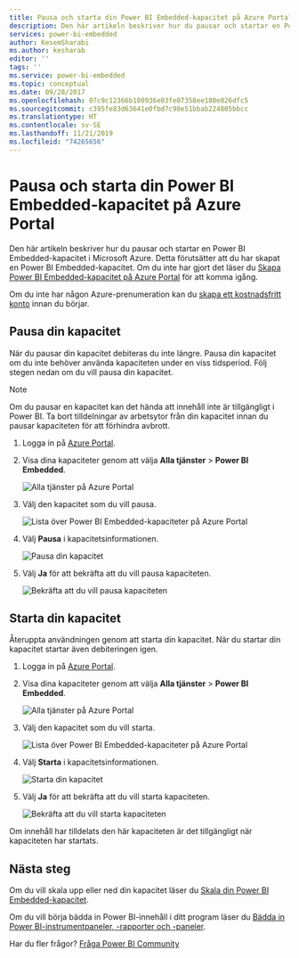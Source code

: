 ```yaml
---
title: Pausa och starta din Power BI Embedded-kapacitet på Azure Portal | Microsoft Docs
description: Den här artikeln beskriver hur du pausar och startar en Power BI Embedded-kapacitet i Microsoft Azure.
services: power-bi-embedded
author: KesemSharabi
ms.author: kesharab
editor: ''
tags: ''
ms.service: power-bi-embedded
ms.topic: conceptual
ms.date: 09/28/2017
ms.openlocfilehash: 07c9c12366b100936e03fe07358ee180e026dfc5
ms.sourcegitcommit: c395fe83d63641e0fbd7c98e51bbab224805bbcc
ms.translationtype: HT
ms.contentlocale: sv-SE
ms.lasthandoff: 11/21/2019
ms.locfileid: "74265656"
---
```

# <a name="pause-and-start-your-power-bi-embedded-capacity-in-the-azure-portal"></a>Pausa och starta din Power BI Embedded-kapacitet på Azure Portal

Den här artikeln beskriver hur du pausar och startar en Power BI Embedded-kapacitet i Microsoft Azure. Detta förutsätter att du har skapat en Power BI Embedded-kapacitet. Om du inte har gjort det läser du [Skapa Power BI Embedded-kapacitet på Azure Portal](azure-pbie-create-capacity.md) för att komma igång.

Om du inte har någon Azure-prenumeration kan du [skapa ett kostnadsfritt konto](https://azure.microsoft.com/free/) innan du börjar.

## <a name="pause-your-capacity"></a>Pausa din kapacitet

När du pausar din kapacitet debiteras du inte längre. Pausa din kapacitet om du inte behöver använda kapaciteten under en viss tidsperiod. Följ stegen nedan om du vill pausa din kapacitet.

> [!NOTE]
> Om du pausar en kapacitet kan det hända att innehåll inte är tillgängligt i Power BI. Ta bort tilldelningar av arbetsytor från din kapacitet innan du pausar kapaciteten för att förhindra avbrott.

1. Logga in på [Azure Portal](https://portal.azure.com/).

2. Visa dina kapaciteter genom att välja **Alla tjänster** > **Power BI Embedded**.

    ![Alla tjänster på Azure Portal](media/azure-pbie-pause-start/azure-portal-more-services.png)

3. Välj den kapacitet som du vill pausa.

    ![Lista över Power BI Embedded-kapaciteter på Azure Portal](media/azure-pbie-pause-start/azure-portal-capacity-list.png)

4. Välj **Pausa** i kapacitetsinformationen.

    ![Pausa din kapacitet](media/azure-pbie-pause-start/azure-portal-pause-capacity.png)

5. Välj **Ja** för att bekräfta att du vill pausa kapaciteten.

    ![Bekräfta att du vill pausa kapaciteten](media/azure-pbie-pause-start/azure-portal-confirm-pause.png)

## <a name="start-your-capacity"></a>Starta din kapacitet

Återuppta användningen genom att starta din kapacitet. När du startar din kapacitet startar även debiteringen igen.

1. Logga in på [Azure Portal](https://portal.azure.com/).

2. Visa dina kapaciteter genom att välja **Alla tjänster** > **Power BI Embedded**.

    ![Alla tjänster på Azure Portal](media/azure-pbie-pause-start/azure-portal-more-services.png)

3. Välj den kapacitet som du vill starta.

    ![Lista över Power BI Embedded-kapaciteter på Azure Portal](media/azure-pbie-pause-start/azure-portal-capacity-list.png)

4. Välj **Starta** i kapacitetsinformationen.

    ![Starta din kapacitet](media/azure-pbie-pause-start/azure-portal-start-capacity.png)

5. Välj **Ja** för att bekräfta att du vill starta kapaciteten.

    ![Bekräfta att du vill starta kapaciteten](media/azure-pbie-pause-start/azure-portal-confirm-start.png)

Om innehåll har tilldelats den här kapaciteten är det tillgängligt när kapaciteten har startats.

## <a name="next-steps"></a>Nästa steg

Om du vill skala upp eller ned din kapacitet läser du [Skala din Power BI Embedded-kapacitet](azure-pbie-scale-capacity.md).

Om du vill börja bädda in Power BI-innehåll i ditt program läser du [Bädda in Power BI-instrumentpaneler, -rapporter och -paneler](https://powerbi.microsoft.com/documentation/powerbi-developer-embedding-content/).

Har du fler frågor? [Fråga Power BI Community](https://community.powerbi.com/)